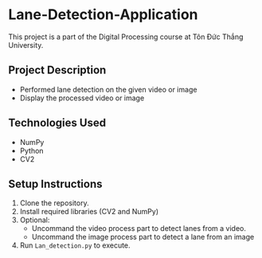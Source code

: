 # Lane-Detection-Application

This project is a part of the Digital Processing course at Tôn Đức Thắng University. 

## Project Description
- Performed lane detection on the given video or image
- Display the processed video or image

## Technologies Used
- NumPy
- Python
- CV2

## Setup Instructions
1. Clone the repository.
2. Install required libraries (CV2 and NumPy)
3. Optional:
   - Uncommand the video process part to detect lanes from a video.
   - Uncommand the image process part to detect a lane from an image
5. Run `Lan_detection.py` to execute.
